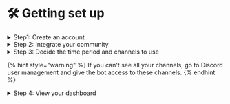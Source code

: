 # 🛠 Getting set up

<details>

<summary>Step1: Create an account</summary>

Head over to [https://www.togethercrew.com/login](https://app.togethercrew.com/login/) to create an account for your community. After selecting _Try now_ and accepting our Privacy Policy and Terms of Services, you will be asked to connect your Discord community&#x20;

![](<../.gitbook/assets/Screen Shot 2023-02-23 at 16.48.41.png>)



</details>

<details>

<summary>Step 2: Integrate your community</summary>

On the following screen, log in to Discord using your preferred method (email or scan the QR Code), and select the community. The bot will be automatically installed on your server.&#x20;

If you don't see your Discord community, you do not have the necessary permission to install the bot. Please contact your Discord server admin.



![](<../.gitbook/assets/Screen Shot 2023-02-23 at 16.49.31.png>)![](<../.gitbook/assets/Screen Shot 2023-02-23 at 16.49.40.png>)



</details>

<details>

<summary>Step 3: Decide the time period and channels to use </summary>

Let's start with the fun part: Working with data. In this step you can select your time period and what channels to analyze. We suggest as a default time period one month.&#x20;

![](<../.gitbook/assets/Screen Shot 2023-02-23 at 16.50.17.png>)![](<../.gitbook/assets/Screen Shot 2023-02-23 at 16.50.37.png>)

By default the bot does not have access to gated channels. Gated channels are those channels in Discord for which members need a specific Discord tag. They have a little lock symbol at the top right of the hashtag. To include these channels into your analytics you need to give TogetherCrew read access in your Discord.

* Navigate to the channel you want to import on Discord&#x20;

<!---->

* Go to the settings for that specific channel (select the wheel on the right of the channel name)&#x20;

<!---->

* Select Permissions (left sidebar), and then in the middle of the screen check Advanced permissions&#x20;

<!---->

* Select the plus sign to the right of Roles/Members and under members select TogetherCrew bot&#x20;

<!---->

* With the TogetherCrew Bot selected, under Advanced Permissions, make sure that \[View channel] and \[Read message history] are marked as \[✓]&#x20;

![](<../.gitbook/assets/Screen Shot 2023-04-21 at 23.23.57.png>)



</details>

{% hint style="warning" %}
If you can't see all your channels, go to Discord user management and give the bot access to these channels.&#x20;
{% endhint %}

<details>

<summary>Step 4: View your dashboard</summary>

Go to Community Insights to see how healthy your community is.&#x20;

Read the [Explainer](../features/explainer-community-activity-level.md) to understand how the charts help you grow and sustain your community.&#x20;

<img src="../.gitbook/assets/Screen Shot 2023-01-28 at 08.53.51.png" alt="" data-size="original">

</details>
